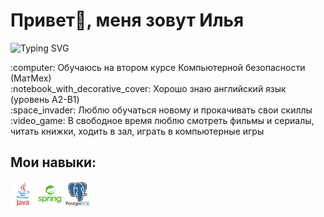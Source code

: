<h1 class="name" style="border: none">Привет👋, меня зовут Илья</h1>

![Typing SVG](https://readme-typing-svg.herokuapp.com?color=%2336BCF7&lines=I'm+computer+science+student)

<p align="left">
  :computer: Обучаюсь на втором курсе Компьютерной безопасности (МатМех)
  <br>
  :notebook_with_decorative_cover: Хорошо знаю английский язык (уровень A2-B1)
  <br>
  :space_invader: Люблю обучаться новому и прокачивать свои скиллы
  <br>
  :video_game: В свободное время люблю смотреть фильмы и сериалы, читать книжки, ходить в зал, играть в компьютерные игры
</p>

<h2 class="name" style="border: none">Мои навыки:</h1>
<div>
  <img src="https://github.com/devicons/devicon/blob/master/icons/java/java-original-wordmark.svg" width="40px" height="40px"/>
  <img src="https://github.com/devicons/devicon/blob/master/icons/spring/spring-original-wordmark.svg" width="40px" height="40px"/>
  <img src="https://github.com/devicons/devicon/blob/master/icons/postgresql/postgresql-original-wordmark.svg" width="40px" height="40px"/>
</div>
